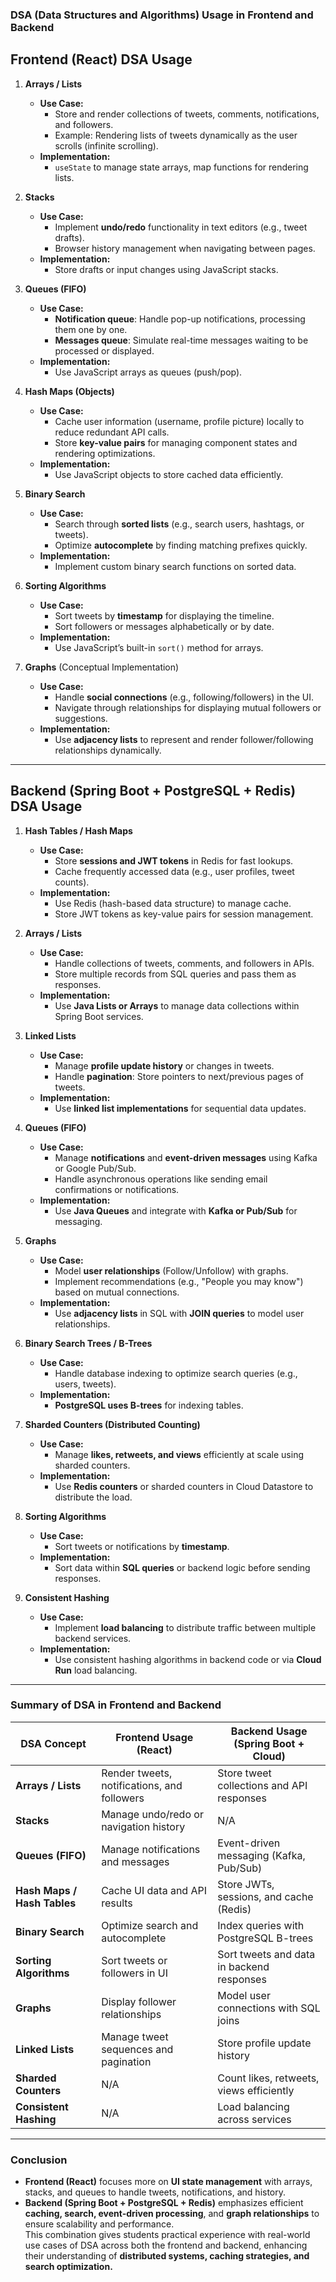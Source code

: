 ### **DSA (Data Structures and Algorithms) Usage in Frontend and Backend**

## **Frontend (React) DSA Usage**

1. **Arrays / Lists**  
   - **Use Case:**  
     - Store and render collections of tweets, comments, notifications, and followers.  
     - Example: Rendering lists of tweets dynamically as the user scrolls (infinite scrolling).  
   - **Implementation:**  
     - `useState` to manage state arrays, map functions for rendering lists.

2. **Stacks**  
   - **Use Case:**  
     - Implement **undo/redo** functionality in text editors (e.g., tweet drafts).
     - Browser history management when navigating between pages.  
   - **Implementation:**  
     - Store drafts or input changes using JavaScript stacks.

3. **Queues (FIFO)**  
   - **Use Case:**  
     - **Notification queue**: Handle pop-up notifications, processing them one by one.  
     - **Messages queue**: Simulate real-time messages waiting to be processed or displayed.  
   - **Implementation:**  
     - Use JavaScript arrays as queues (push/pop).

4. **Hash Maps (Objects)**  
   - **Use Case:**  
     - Cache user information (username, profile picture) locally to reduce redundant API calls.
     - Store **key-value pairs** for managing component states and rendering optimizations.
   - **Implementation:**  
     - Use JavaScript objects to store cached data efficiently.

5. **Binary Search**  
   - **Use Case:**  
     - Search through **sorted lists** (e.g., search users, hashtags, or tweets).  
     - Optimize **autocomplete** by finding matching prefixes quickly.
   - **Implementation:**  
     - Implement custom binary search functions on sorted data.

6. **Sorting Algorithms**  
   - **Use Case:**  
     - Sort tweets by **timestamp** for displaying the timeline.
     - Sort followers or messages alphabetically or by date.
   - **Implementation:**  
     - Use JavaScript’s built-in `sort()` method for arrays.

7. **Graphs** (Conceptual Implementation)  
   - **Use Case:**  
     - Handle **social connections** (e.g., following/followers) in the UI.
     - Navigate through relationships for displaying mutual followers or suggestions.
   - **Implementation:**  
     - Use **adjacency lists** to represent and render follower/following relationships dynamically.

---

## **Backend (Spring Boot + PostgreSQL + Redis) DSA Usage**

1. **Hash Tables / Hash Maps**  
   - **Use Case:**  
     - Store **sessions and JWT tokens** in Redis for fast lookups.
     - Cache frequently accessed data (e.g., user profiles, tweet counts).
   - **Implementation:**  
     - Use Redis (hash-based data structure) to manage cache.
     - Store JWT tokens as key-value pairs for session management.

2. **Arrays / Lists**  
   - **Use Case:**  
     - Handle collections of tweets, comments, and followers in APIs.
     - Store multiple records from SQL queries and pass them as responses.
   - **Implementation:**  
     - Use **Java Lists or Arrays** to manage data collections within Spring Boot services.

3. **Linked Lists**  
   - **Use Case:**  
     - Manage **profile update history** or changes in tweets.
     - Handle **pagination**: Store pointers to next/previous pages of tweets.
   - **Implementation:**  
     - Use **linked list implementations** for sequential data updates.

4. **Queues (FIFO)**  
   - **Use Case:**  
     - Manage **notifications** and **event-driven messages** using Kafka or Google Pub/Sub.
     - Handle asynchronous operations like sending email confirmations or notifications.
   - **Implementation:**  
     - Use **Java Queues** and integrate with **Kafka or Pub/Sub** for messaging.

5. **Graphs**  
   - **Use Case:**  
     - Model **user relationships** (Follow/Unfollow) with graphs.
     - Implement recommendations (e.g., "People you may know") based on mutual connections.
   - **Implementation:**  
     - Use **adjacency lists** in SQL with **JOIN queries** to model user relationships.

6. **Binary Search Trees / B-Trees**  
   - **Use Case:**  
     - Handle database indexing to optimize search queries (e.g., users, tweets).
   - **Implementation:**  
     - **PostgreSQL uses B-trees** for indexing tables.

7. **Sharded Counters (Distributed Counting)**  
   - **Use Case:**  
     - Manage **likes, retweets, and views** efficiently at scale using sharded counters.
   - **Implementation:**  
     - Use **Redis counters** or sharded counters in Cloud Datastore to distribute the load.

8. **Sorting Algorithms**  
   - **Use Case:**  
     - Sort tweets or notifications by **timestamp**.
   - **Implementation:**  
     - Sort data within **SQL queries** or backend logic before sending responses.

9. **Consistent Hashing**  
   - **Use Case:**  
     - Implement **load balancing** to distribute traffic between multiple backend services.
   - **Implementation:**  
     - Use consistent hashing algorithms in backend code or via **Cloud Run** load balancing.

---

### **Summary of DSA in Frontend and Backend**

| **DSA Concept**           | **Frontend Usage (React)**                    | **Backend Usage (Spring Boot + Cloud)**        |
|---------------------------|------------------------------------------------|-----------------------------------------------|
| **Arrays / Lists**         | Render tweets, notifications, and followers  | Store tweet collections and API responses    |
| **Stacks**                | Manage undo/redo or navigation history       | N/A                                           |
| **Queues (FIFO)**          | Manage notifications and messages           | Event-driven messaging (Kafka, Pub/Sub)      |
| **Hash Maps / Hash Tables**| Cache UI data and API results               | Store JWTs, sessions, and cache (Redis)      |
| **Binary Search**          | Optimize search and autocomplete            | Index queries with PostgreSQL B-trees        |
| **Sorting Algorithms**     | Sort tweets or followers in UI              | Sort tweets and data in backend responses    |
| **Graphs**                 | Display follower relationships              | Model user connections with SQL joins        |
| **Linked Lists**           | Manage tweet sequences and pagination       | Store profile update history                |
| **Sharded Counters**       | N/A                                          | Count likes, retweets, views efficiently     |
| **Consistent Hashing**     | N/A                                          | Load balancing across services               |

---

### **Conclusion**

- **Frontend (React)** focuses more on **UI state management** with arrays, stacks, and queues to handle tweets, notifications, and history.  
- **Backend (Spring Boot + PostgreSQL + Redis)** emphasizes efficient **caching, search, event-driven processing**, and **graph relationships** to ensure scalability and performance.  
This combination gives students practical experience with real-world use cases of DSA across both the frontend and backend, enhancing their understanding of **distributed systems, caching strategies, and search optimization.**
